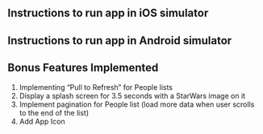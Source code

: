 Instructions to run app in iOS simulator
----------------------------------------

Instructions to run app in Android simulator
----------------------------------------


Bonus Features Implemented
--------------------------

1) Implementing “Pull to Refresh” for People lists
2) Display a splash screen for 3.5 seconds with a StarWars image on it
3) Implement pagination for People list (load more data when user scrolls to the end of the list)
4) Add App Icon
